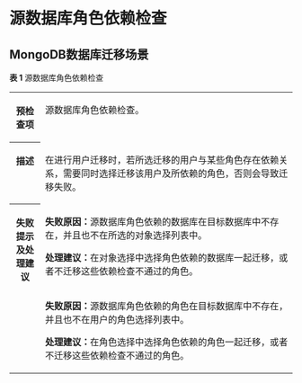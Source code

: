 # 源数据库角色依赖检查<a name="drs_15_0022"></a>

## MongoDB数据库迁移场景<a name="section185624434491"></a>

**表 1**  源数据库角色依赖检查

<a name="table256284344910"></a>
<table><tbody><tr id="row956324344914"><th class="firstcol" valign="top" width="11%" id="mcps1.2.3.1.1"><p id="p11563194354912"><a name="p11563194354912"></a><a name="p11563194354912"></a><strong id="b11563194310496"><a name="b11563194310496"></a><a name="b11563194310496"></a>预检查项</strong></p>
</th>
<td class="cellrowborder" valign="top" width="89%" headers="mcps1.2.3.1.1 "><p id="p10563943204918"><a name="p10563943204918"></a><a name="p10563943204918"></a>源数据库角色依赖检查。</p>
</td>
</tr>
<tr id="row5563134316493"><th class="firstcol" valign="top" width="11%" id="mcps1.2.3.2.1"><p id="p13563164364911"><a name="p13563164364911"></a><a name="p13563164364911"></a><strong id="b10563204394914"><a name="b10563204394914"></a><a name="b10563204394914"></a>描述</strong></p>
</th>
<td class="cellrowborder" valign="top" width="89%" headers="mcps1.2.3.2.1 "><p id="p4563743174914"><a name="p4563743174914"></a><a name="p4563743174914"></a>在进行用户迁移时，若所选迁移的用户与某些角色存在依赖关系，需要同时选择迁移该用户及所依赖的角色，否则会导致迁移失败。</p>
</td>
</tr>
<tr id="row756304384919"><th class="firstcol" rowspan="2" valign="top" width="11%" id="mcps1.2.3.3.1"><p id="p856394384913"><a name="p856394384913"></a><a name="p856394384913"></a><strong id="b9563104334910"><a name="b9563104334910"></a><a name="b9563104334910"></a>失败提示及<strong id="b956324318499"><a name="b956324318499"></a><a name="b956324318499"></a>处理建议</strong></strong></p>
</th>
<td class="cellrowborder" valign="top" width="89%" headers="mcps1.2.3.3.1 "><p id="p132701316144117"><a name="p132701316144117"></a><a name="p132701316144117"></a><strong id="b83872023184112"><a name="b83872023184112"></a><a name="b83872023184112"></a>失败原因：</strong>源数据库角色依赖的数据库在目标数据库中不存在，并且也不在所选的对象选择列表中。</p>
<p id="p162707168418"><a name="p162707168418"></a><a name="p162707168418"></a><strong id="b515571214415"><a name="b515571214415"></a><a name="b515571214415"></a>处理建议：</strong>在对象选择中选择角色依赖的数据库一起迁移，或者不迁移这些依赖检查不通过的角色。</p>
</td>
</tr>
<tr id="row56791713365"><td class="cellrowborder" valign="top" headers="mcps1.2.3.3.1 "><p id="p13738122363614"><a name="p13738122363614"></a><a name="p13738122363614"></a><strong id="b27389232366"><a name="b27389232366"></a><a name="b27389232366"></a>失败原因：</strong>源数据库角色依赖的角色在目标数据库中不存在，并且也不在用户的角色选择列表中。</p>
<p id="p473862311366"><a name="p473862311366"></a><a name="p473862311366"></a><strong id="b18738182311366"><a name="b18738182311366"></a><a name="b18738182311366"></a>处理建议：</strong>在角色选择中选择角色依赖的角色一起迁移，或者不迁移这些依赖检查不通过的角色。</p>
</td>
</tr>
</tbody>
</table>

